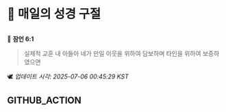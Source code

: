# 🙏 매일의 성경 구절
##
<!-- START_BIBLE_VERSE -->
📖 **잠언 6:1**
> 실제적 교훈 내 아들아 네가 만일 이웃을 위하여 담보하며 타인을 위하여 보증하였으면

🕊️ _업데이트 시각: 2025-07-06 00:45:29 KST_
  <!-- END_BIBLE_VERSE -->
## GITHUB_ACTION
